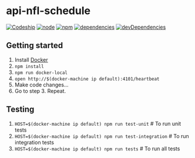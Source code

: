 # api-nfl-schedule

[![Codeship](https://img.shields.io/codeship/83dc5250-537f-0133-864a-76919038d6b2/develop.svg)]()
[![node](https://img.shields.io/badge/node-%3E%3D4.1.2-lightgrey.svg)]()
[![npm](https://img.shields.io/badge/npm-%3E%3D2.14.4-lightgrey.svg)]()
[![dependencies](https://img.shields.io/david/n8io/api-nfl-schedule.svg)]()
[![devDependencies](https://img.shields.io/david/dev/n8io/api-nfl-schedule.svg)]()

## Getting started
1. Install [Docker](http://www.docker.com/toolbox)
2. `npm install`
3. `npm run docker-local`
4. `open http://$(docker-machine ip default):4101/heartbeat`
5. Make code changes...
6. Go to step 3. Repeat.


## Testing
1. `HOST=$(docker-machine ip default) npm run test-unit` # To run unit tests
2. `HOST=$(docker-machine ip default) npm run test-integration` # To run integration tests
3. `HOST=$(docker-machine ip default) npm run tests` # To run all tests